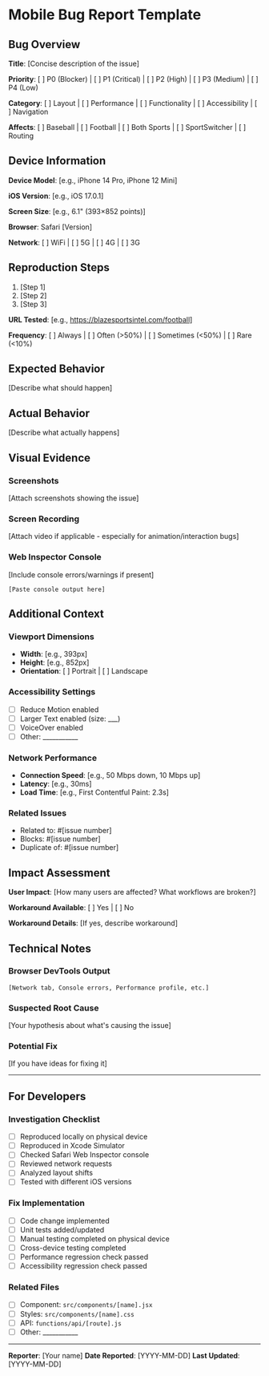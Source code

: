 # Mobile Bug Report Template

## Bug Overview

**Title**: [Concise description of the issue]

**Priority**: [ ] P0 (Blocker) | [ ] P1 (Critical) | [ ] P2 (High) | [ ] P3 (Medium) | [ ] P4 (Low)

**Category**: [ ] Layout | [ ] Performance | [ ] Functionality | [ ] Accessibility | [ ] Navigation

**Affects**: [ ] Baseball | [ ] Football | [ ] Both Sports | [ ] SportSwitcher | [ ] Routing

## Device Information

**Device Model**: [e.g., iPhone 14 Pro, iPhone 12 Mini]

**iOS Version**: [e.g., iOS 17.0.1]

**Screen Size**: [e.g., 6.1" (393×852 points)]

**Browser**: Safari [Version]

**Network**: [ ] WiFi | [ ] 5G | [ ] 4G | [ ] 3G

## Reproduction Steps

1. [Step 1]
2. [Step 2]
3. [Step 3]

**URL Tested**: [e.g., https://blazesportsintel.com/football]

**Frequency**: [ ] Always | [ ] Often (>50%) | [ ] Sometimes (<50%) | [ ] Rare (<10%)

## Expected Behavior

[Describe what should happen]

## Actual Behavior

[Describe what actually happens]

## Visual Evidence

### Screenshots
[Attach screenshots showing the issue]

### Screen Recording
[Attach video if applicable - especially for animation/interaction bugs]

### Web Inspector Console
[Include console errors/warnings if present]
```
[Paste console output here]
```

## Additional Context

### Viewport Dimensions
- **Width**: [e.g., 393px]
- **Height**: [e.g., 852px]
- **Orientation**: [ ] Portrait | [ ] Landscape

### Accessibility Settings
- [ ] Reduce Motion enabled
- [ ] Larger Text enabled (size: ___)
- [ ] VoiceOver enabled
- [ ] Other: ___________

### Network Performance
- **Connection Speed**: [e.g., 50 Mbps down, 10 Mbps up]
- **Latency**: [e.g., 30ms]
- **Load Time**: [e.g., First Contentful Paint: 2.3s]

### Related Issues
- Related to: #[issue number]
- Blocks: #[issue number]
- Duplicate of: #[issue number]

## Impact Assessment

**User Impact**: [How many users are affected? What workflows are broken?]

**Workaround Available**: [ ] Yes | [ ] No

**Workaround Details**: [If yes, describe workaround]

## Technical Notes

### Browser DevTools Output
```
[Network tab, Console errors, Performance profile, etc.]
```

### Suspected Root Cause
[Your hypothesis about what's causing the issue]

### Potential Fix
[If you have ideas for fixing it]

---

## For Developers

### Investigation Checklist
- [ ] Reproduced locally on physical device
- [ ] Reproduced in Xcode Simulator
- [ ] Checked Safari Web Inspector console
- [ ] Reviewed network requests
- [ ] Analyzed layout shifts
- [ ] Tested with different iOS versions

### Fix Implementation
- [ ] Code change implemented
- [ ] Unit tests added/updated
- [ ] Manual testing completed on physical device
- [ ] Cross-device testing completed
- [ ] Performance regression check passed
- [ ] Accessibility regression check passed

### Related Files
- [ ] Component: `src/components/[name].jsx`
- [ ] Styles: `src/components/[name].css`
- [ ] API: `functions/api/[route].js`
- [ ] Other: ___________

---

**Reporter**: [Your name]
**Date Reported**: [YYYY-MM-DD]
**Last Updated**: [YYYY-MM-DD]
